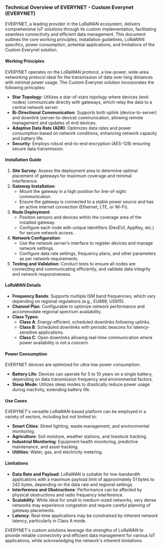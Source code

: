 ### Technical Overview of EVERYNET - Custom Everynet (EVERYNET)

EVERYNET, a leading provider in the LoRaWAN ecosystem, delivers comprehensive IoT solutions through its custom implementation, facilitating seamless connectivity and efficient data management. This document outlines the core working principles, installation guidelines, LoRaWAN specifics, power consumption, potential applications, and limitations of the Custom Everynet solution.

#### Working Principles

EVERYNET operates on the LoRaWAN protocol, a low-power, wide-area networking protocol ideal for the transmission of data over long distances with minimal power usage. The Custom Everynet solution incorporates the following principles:

- **Star Topology**: Utilizes a star-of-stars topology where devices (end-nodes) communicate directly with gateways, which relay the data to a central network server.
- **Bi-Directional Communication**: Supports both uplink (device-to-server) and downlink (server-to-device) communication, allowing remote management and updates of end devices.
- **Adaptive Data Rate (ADR)**: Optimizes data rates and power consumption based on network conditions, enhancing network capacity and battery life.
- **Security**: Employs robust end-to-end encryption (AES-128) ensuring secure data transmission.

#### Installation Guide

1. **Site Survey**: Assess the deployment area to determine optimal placement of gateways for maximum coverage and minimal interference.
2. **Gateway Installation**:
   - Mount the gateway in a high position for line-of-sight communication.
   - Ensure the gateway is connected to a stable power source and has an active internet connection (Ethernet, LTE, or Wi-Fi).
3. **Node Deployment**:
   - Position sensors and devices within the coverage area of the installed gateway.
   - Configure each node with unique identifiers (DevEUI, AppKey, etc.) for secure network access.
4. **Network Configuration**:
   - Use the network server’s interface to register devices and manage network settings.
   - Configure data rate settings, frequency plans, and other parameters as per network requirements.
5. **Testing and Validation**: Conduct tests to ensure all nodes are connecting and communicating efficiently, and validate data integrity and network responsiveness.

#### LoRaWAN Details

- **Frequency Bands**: Supports multiple ISM band frequencies, which vary depending on regional regulations (e.g., EU868, US915).
- **Channel Plan**: Configurable to optimize network performance and accommodate regional spectrum availability.
- **Class Types**:
  - **Class A**: Energy-efficient, scheduled downlinks following uplinks.
  - **Class B**: Scheduled downlinks with periodic beacons for latency-sensitive applications.
  - **Class C**: Open downlinks allowing real-time communication where power availability is not a concern.

#### Power Consumption

EVERYNET devices are optimized for ultra-low power consumption:
- **Battery Life**: Devices can operate for 5 to 10 years on a single battery, depending on data transmission frequency and environmental factors.
- **Sleep Mode**: Utilizes sleep modes to drastically reduce power usage during inactivity, extending battery life.

#### Use Cases

EVERYNET's versatile LoRaWAN-based platform can be employed in a variety of sectors, including but not limited to:
- **Smart Cities**: Street lighting, waste management, and environmental monitoring.
- **Agriculture**: Soil moisture, weather stations, and livestock tracking.
- **Industrial Monitoring**: Equipment health monitoring, predictive maintenance, and asset tracking.
- **Utilities**: Water, gas, and electricity metering.

#### Limitations

- **Data Rate and Payload**: LoRaWAN is suitable for low-bandwidth applications with a maximum payload limit of approximately 51 bytes to 242 bytes, depending on the data rate and regional settings.
- **Interference and Obstructions**: Performance can be affected by physical obstructions and radio frequency interference.
- **Scalability**: While ideal for small to medium-sized networks, very dense networks may experience congestion and require careful planning of gateway placements.
- **Latency**: Real-time applications may be constrained by inherent network latency, particularly in Class A mode.

EVERYNET's custom solutions leverage the strengths of LoRaWAN to provide reliable connectivity and efficient data management for various IoT applications, while acknowledging the network's inherent limitations.